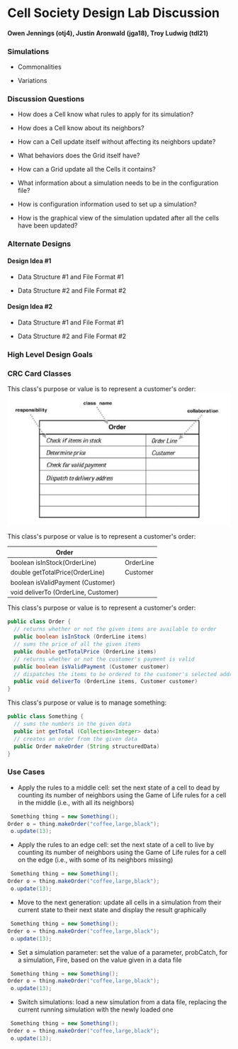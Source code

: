 # Cell Society Design Lab Discussion
#### Owen Jennings (otj4), Justin Aronwald (jga18), Troy Ludwig (tdl21)


### Simulations

* Commonalities

* Variations



### Discussion Questions

* How does a Cell know what rules to apply for its simulation?

* How does a Cell know about its neighbors?

* How can a Cell update itself without affecting its neighbors update?

* What behaviors does the Grid itself have?

* How can a Grid update all the Cells it contains?

* What information about a simulation needs to be in the configuration file?

* How is configuration information used to set up a simulation?

* How is the graphical view of the simulation updated after all the cells have been updated?



### Alternate Designs

#### Design Idea #1

* Data Structure #1 and File Format #1

* Data Structure #2 and File Format #2


#### Design Idea #2

* Data Structure #1 and File Format #1

* Data Structure #2 and File Format #2



### High Level Design Goals



### CRC Card Classes

This class's purpose or value is to represent a customer's order:
![Order Class CRC Card](images/order_crc_card.png "Order Class")


This class's purpose or value is to represent a customer's order:

|Order| |
|---|---|
|boolean isInStock(OrderLine)         |OrderLine|
|double getTotalPrice(OrderLine)      |Customer|
|boolean isValidPayment (Customer)    | |
|void deliverTo (OrderLine, Customer) | |


This class's purpose or value is to represent a customer's order:
```java
public class Order {
  // returns whether or not the given items are available to order
  public boolean isInStock (OrderLine items)
  // sums the price of all the given items
  public double getTotalPrice (OrderLine items)
  // returns whether or not the customer's payment is valid
  public boolean isValidPayment (Customer customer)
  // dispatches the items to be ordered to the customer's selected address
  public void deliverTo (OrderLine items, Customer customer)
}
 ```


This class's purpose or value is to manage something:
```java
public class Something {
  // sums the numbers in the given data
  public int getTotal (Collection<Integer> data)
  // creates an order from the given data
  public Order makeOrder (String structuredData)
}
```


### Use Cases

* Apply the rules to a middle cell: set the next state of a cell to dead by counting its number of neighbors using the Game of Life rules for a cell in the middle (i.e., with all its neighbors)
```java
 Something thing = new Something();
Order o = thing.makeOrder("coffee,large,black");
 o.update(13);
```

* Apply the rules to an edge cell: set the next state of a cell to live by counting its number of neighbors using the Game of Life rules for a cell on the edge (i.e., with some of its neighbors missing)
```java
 Something thing = new Something();
Order o = thing.makeOrder("coffee,large,black");
 o.update(13);
```

* Move to the next generation: update all cells in a simulation from their current state to their next state and display the result graphically
```java
 Something thing = new Something();
Order o = thing.makeOrder("coffee,large,black");
 o.update(13);
```

* Set a simulation parameter: set the value of a parameter, probCatch, for a simulation, Fire, based on the value given in a data file
```java
 Something thing = new Something();
Order o = thing.makeOrder("coffee,large,black");
 o.update(13);
```

* Switch simulations: load a new simulation from a data file, replacing the current running simulation with the newly loaded one
```java
 Something thing = new Something();
Order o = thing.makeOrder("coffee,large,black");
 o.update(13);
```